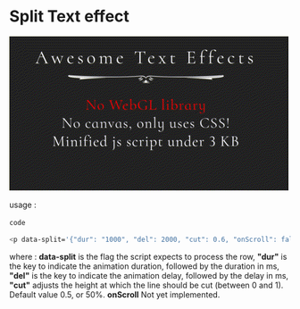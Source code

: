 # Split Text effect

![Screen capture](../textSplitC.gif)

usage :

`code`
```sh
<p data-split='{"dur": "1000", "del": 2000, "cut": 0.6, "onScroll": false}' id='yourId'>Your text</p>
```

where :
**data-split** is the flag the script expects to process the row,
**"dur"** is the key to indicate the animation duration, followed by the duration in ms,
**"del"** is the key to indicate the animation delay, followed by the delay in ms,
**"cut"** adjusts the height at which the line should be cut (between 0 and 1). Default value 0.5, or 50%.
**onScroll** Not yet implemented.
